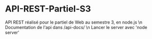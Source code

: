 # API-REST-Partiel-S3

API REST réalisé pour le partiel de Web au semestre 3, en node.js \n
Documentation de l'api dans /api-docs/ \n
Lancer le server avec 'node server'
